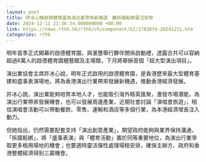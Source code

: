 ```yaml
---
layout: post
title: 許冰心稱啟德體育園為演出業帶來新機遇　籲拆牆鬆綁靈活安排
date: 2024-12-11 21:36:54.000000000 +08:00
link: https://news.rthk.hk/rthk/ch/component/k2/1783074-20241211.htm
categories: rthk
---
```


明年首季正式開幕的啟德體育園，與滙豐舉行夥伴關係啟動禮，透露合共可以容納超過6萬人的啟德體育園體藝館及主場館，下月將舉辦首個「超大型演出項目」。

演出業協會主席許冰心說，明年正式啟用的啟德體育園，是香港歷來最大型體育基建和盛事表演場地，將為香港演出行業帶來發展新機遇，推動香港經濟發展。

許冰心說，演出業能夠培育本地人才，也能吸引海外精英匯聚，激發市場潛能，為演出行業帶來發展機會，也可以發展周邊產業，近期社會討論「演唱會旅遊」，相信演唱會活動可以帶動餐飲、零售、運輸和酒店等多個行業，為本港經濟增長注入動力。

但她指出，仍然需要配套支持「演出創意產業」，期望政府能夠與業界保持溝通，「拆牆鬆綁」，將「盛事表演」與「體育活動」置於同等重要地位，為演出行業爭取更多租用場地的機會；也要適時靈活彈性處理場租安排，確保主辦方、政府和香港整體經濟得到三贏機會。
